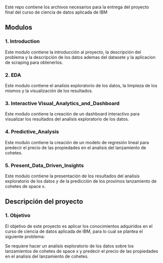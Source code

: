 Este repo contiene los archivos necesarios para la entrega del proyecto final del curso de ciencia de datos aplicada de IBM

## Modulos

### 1. Introduction

Este modulo contiene la introducción al proyecto, la descripción del problema y la descripción de los datos ademas del datasete y la aplicacion de scraping para obtenerlos.

### 2. EDA

Este modulo contiene el analisis exploratorio de los datos, la limpieza de los mismos y la visualización de los resultados.

### 3. Interactive Visual_Analytics_and_Dashboard

Este modulo contiene la creación de un dashboard interactivo para visualizar los resultados del analisis exploratorio de los datos.

### 4. Predictive_Analysis

Este modulo contiene la creación de un modelo de regresión lineal para predecir el precio de las propiedades en el analisis del lanzamiento de cohetes.

### 5. Present_Data_Driven_Insights

Este modulo contiene la presentación de los resultados del analisis exploratorio de los datos y de la predicción de los proximos lanzamiento de cohetes de space x.

## Descripción del proyecto

### 1. Objetivo

El objetivo de este proyecto es aplicar los conocimientos adquiridos en el curso de ciencia de datos aplicada de IBM, para lo cual se plantea el siguiente problema:

Se requiere hacer un analisis exploratorio de los datos sobre los lanzamientos de cohetes de space x y predecir el precio de las propiedades en el analisis del lanzamiento de cohetes.

